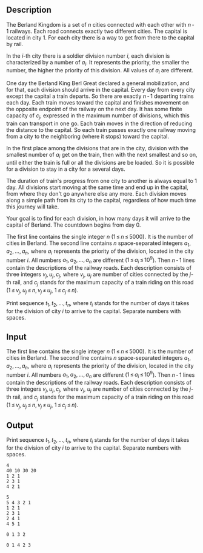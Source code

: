 ## Description

<div><p>The Berland Kingdom is a set of <span class="tex-span"><i>n</i></span> cities connected with each other with <span class="tex-span"><i>n</i> - 1</span> railways. Each road connects exactly two different cities. The capital is located in city <span class="tex-span">1</span>. For each city there is a way to get from there to the capital by rail.</p><p>In the <span class="tex-span"><i>i</i></span>-th city there is a soldier division number <span class="tex-span"><i>i</i></span>, each division is characterized by a number of <span class="tex-span"><i>a</i><sub class="lower-index"><i>i</i></sub></span>. It represents the priority, the smaller the number, the higher the priority of this division. All values of <span class="tex-span"><i>a</i><sub class="lower-index"><i>i</i></sub></span> are different.</p><p>One day the Berland King Berl Great declared a general mobilization, and for that, each division should arrive in the capital. Every day from every city except the capital a train departs. So there are exactly <span class="tex-span"><i>n</i> - 1</span> departing trains each day. Each train moves toward the capital and finishes movement on the opposite endpoint of the railway on the next day. It has some finite capacity of <span class="tex-span"><i>c</i><sub class="lower-index"><i>j</i></sub></span>, expressed in the maximum number of divisions, which this train can transport in one go. Each train moves in the direction of reducing the distance to the capital. So each train passes exactly one railway moving from a city to the neighboring (where it stops) toward the capital.</p><p>In the first place among the divisions that are in the city, division with the smallest number of <span class="tex-span"><i>a</i><sub class="lower-index"><i>i</i></sub></span> get on the train, then with the next smallest and so on, until either the train is full or all the divisions are be loaded. So it is possible for a division to stay in a city for a several days.</p><p>The duration of train's progress from one city to another is always equal to <span class="tex-span">1</span> day. All divisions start moving at the same time and end up in the capital, from where they don't go anywhere else any more. Each division moves along a simple path from its city to the capital, regardless of how much time this journey will take.</p><p>Your goal is to find for each division, in how many days it will arrive to the capital of Berland. The countdown begins from day <span class="tex-span">0</span>.</p></div><div class="input-specification"><p>The first line contains the single integer <span class="tex-span"><i>n</i></span> (<span class="tex-span">1 ≤ <i>n</i> ≤ 5000</span>). It is the number of cities in Berland. The second line contains <span class="tex-span"><i>n</i></span> space-separated integers <span class="tex-span"><i>a</i><sub class="lower-index">1</sub>, <i>a</i><sub class="lower-index">2</sub>, ..., <i>a</i><sub class="lower-index"><i>n</i></sub></span>, where <span class="tex-span"><i>a</i><sub class="lower-index"><i>i</i></sub></span> represents the priority of the division, located in the city number <span class="tex-span"><i>i</i></span>. All numbers <span class="tex-span"><i>a</i><sub class="lower-index">1</sub>, <i>a</i><sub class="lower-index">2</sub>, ..., <i>a</i><sub class="lower-index"><i>n</i></sub></span> are different (<span class="tex-span">1 ≤ <i>a</i><sub class="lower-index"><i>i</i></sub> ≤ 10<sup class="upper-index">9</sup></span>). Then <span class="tex-span"><i>n</i> - 1</span> lines contain the descriptions of the railway roads. Each description consists of three integers <span class="tex-span"><i>v</i><sub class="lower-index"><i>j</i></sub>, <i>u</i><sub class="lower-index"><i>j</i></sub>, <i>c</i><sub class="lower-index"><i>j</i></sub></span>, where <span class="tex-span"><i>v</i><sub class="lower-index"><i>j</i></sub></span>, <span class="tex-span"><i>u</i><sub class="lower-index"><i>j</i></sub></span> are number of cities connected by the <span class="tex-span"><i>j</i></span>-th rail, and <span class="tex-span"><i>c</i><sub class="lower-index"><i>j</i></sub></span> stands for the maximum capacity of a train riding on this road (<span class="tex-span">1 ≤ <i>v</i><sub class="lower-index"><i>j</i></sub>, <i>u</i><sub class="lower-index"><i>j</i></sub> ≤ <i>n</i>, <i>v</i><sub class="lower-index"><i>j</i></sub> ≠ <i>u</i><sub class="lower-index"><i>j</i></sub></span>, <span class="tex-span">1 ≤ <i>c</i><sub class="lower-index"><i>j</i></sub> ≤ <i>n</i></span>). </p></div><div class="output-specification"><p>Print sequence <span class="tex-span"><i>t</i><sub class="lower-index">1</sub>, <i>t</i><sub class="lower-index">2</sub>, ..., <i>t</i><sub class="lower-index"><i>n</i></sub></span>, where <span class="tex-span"><i>t</i><sub class="lower-index"><i>i</i></sub></span> stands for the number of days it takes for the division of city <span class="tex-span"><i>i</i></span> to arrive to the capital. Separate numbers with spaces.</p></div>

## Input

<p>The first line contains the single integer <span class="tex-span"><i>n</i></span> (<span class="tex-span">1 ≤ <i>n</i> ≤ 5000</span>). It is the number of cities in Berland. The second line contains <span class="tex-span"><i>n</i></span> space-separated integers <span class="tex-span"><i>a</i><sub class="lower-index">1</sub>, <i>a</i><sub class="lower-index">2</sub>, ..., <i>a</i><sub class="lower-index"><i>n</i></sub></span>, where <span class="tex-span"><i>a</i><sub class="lower-index"><i>i</i></sub></span> represents the priority of the division, located in the city number <span class="tex-span"><i>i</i></span>. All numbers <span class="tex-span"><i>a</i><sub class="lower-index">1</sub>, <i>a</i><sub class="lower-index">2</sub>, ..., <i>a</i><sub class="lower-index"><i>n</i></sub></span> are different (<span class="tex-span">1 ≤ <i>a</i><sub class="lower-index"><i>i</i></sub> ≤ 10<sup class="upper-index">9</sup></span>). Then <span class="tex-span"><i>n</i> - 1</span> lines contain the descriptions of the railway roads. Each description consists of three integers <span class="tex-span"><i>v</i><sub class="lower-index"><i>j</i></sub>, <i>u</i><sub class="lower-index"><i>j</i></sub>, <i>c</i><sub class="lower-index"><i>j</i></sub></span>, where <span class="tex-span"><i>v</i><sub class="lower-index"><i>j</i></sub></span>, <span class="tex-span"><i>u</i><sub class="lower-index"><i>j</i></sub></span> are number of cities connected by the <span class="tex-span"><i>j</i></span>-th rail, and <span class="tex-span"><i>c</i><sub class="lower-index"><i>j</i></sub></span> stands for the maximum capacity of a train riding on this road (<span class="tex-span">1 ≤ <i>v</i><sub class="lower-index"><i>j</i></sub>, <i>u</i><sub class="lower-index"><i>j</i></sub> ≤ <i>n</i>, <i>v</i><sub class="lower-index"><i>j</i></sub> ≠ <i>u</i><sub class="lower-index"><i>j</i></sub></span>, <span class="tex-span">1 ≤ <i>c</i><sub class="lower-index"><i>j</i></sub> ≤ <i>n</i></span>). </p>

## Output

<p>Print sequence <span class="tex-span"><i>t</i><sub class="lower-index">1</sub>, <i>t</i><sub class="lower-index">2</sub>, ..., <i>t</i><sub class="lower-index"><i>n</i></sub></span>, where <span class="tex-span"><i>t</i><sub class="lower-index"><i>i</i></sub></span> stands for the number of days it takes for the division of city <span class="tex-span"><i>i</i></span> to arrive to the capital. Separate numbers with spaces.</p>





```input1
4
40 10 30 20
1 2 1
2 3 1
4 2 1

```




```input2
5
5 4 3 2 1
1 2 1
2 3 1
2 4 1
4 5 1

```




```output1
0 1 3 2
```




```output2
0 1 4 2 3
```


